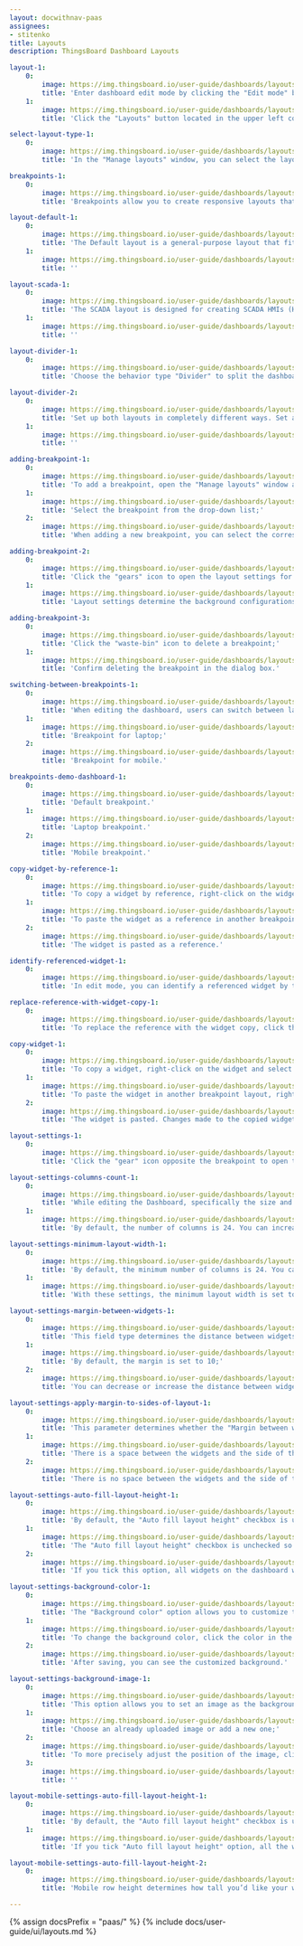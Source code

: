 ```yaml
---
layout: docwithnav-paas
assignees:
- stitenko
title: Layouts
description: ThingsBoard Dashboard Layouts

layout-1:
    0:
        image: https://img.thingsboard.io/user-guide/dashboards/layouts/manage-layouts-1-pe.png
        title: 'Enter dashboard edit mode by clicking the "Edit mode" button in the upper right corner of the window;'
    1:
        image: https://img.thingsboard.io/user-guide/dashboards/layouts/manage-layouts-2-pe.png
        title: 'Click the "Layouts" button located in the upper left corner of the dashboard window. This will open the layout management window.'

select-layout-type-1:
    0:
        image: https://img.thingsboard.io/user-guide/dashboards/layouts/select-layout-type-1-pe.png
        title: 'In the "Manage layouts" window, you can select the layout type suitable for your needs: Default, SCADA, or Divider.'

breakpoints-1:
    0:
        image: https://img.thingsboard.io/user-guide/dashboards/layouts/breakpoints-1-pe.png
        title: 'Breakpoints allow you to create responsive layouts that adapt to different screen sizes. You can add and configure breakpoints to ensure your dashboard looks perfect on any device.'

layout-default-1:
    0:
        image: https://img.thingsboard.io/user-guide/dashboards/layouts/layout-default-1-pe.png
        title: 'The Default layout is a general-purpose layout that fits most dashboards. This layout type supports screen breakpoints for responsive design.'
    1:
        image: https://img.thingsboard.io/user-guide/dashboards/layouts/layout-default-2-pe.png
        title: ''

layout-scada-1:
    0:
        image: https://img.thingsboard.io/user-guide/dashboards/layouts/layout-scada-1-pe.png
        title: 'The SCADA layout is designed for creating SCADA HMIs (Human-Machine Interfaces) an typically consists of scalable widgets called SCADA symbols. '
    1:
        image: https://img.thingsboard.io/user-guide/dashboards/layouts/layout-scada-2-pe.png
        title: ''

layout-divider-1:
    0:
        image: https://img.thingsboard.io/user-guide/dashboards/layouts/layout-divider-1-pe.png
        title: 'Choose the behavior type "Divider" to split the dashboard into two separate sections: left and right. You can configure the width of these sub-layouts using either a fixed pixel value or a percentage of the screen width.'

layout-divider-2:
    0:
        image: https://img.thingsboard.io/user-guide/dashboards/layouts/layout-divider-2-pe.png
        title: 'Set up both layouts in completely different ways. Set a different background for each window. And resize the window sizes in a certain percentage ratio to each other. Then save changes.'
    1:
        image: https://img.thingsboard.io/user-guide/dashboards/layouts/layout-divider-3-pe.png
        title: ''

adding-breakpoint-1:
    0:
        image: https://img.thingsboard.io/user-guide/dashboards/layouts/adding-breakpoint-1-pe.png
        title: 'To add a breakpoint, open the "Manage layouts" window and click the "+" button in the breakpoints table;'
    1:
        image: https://img.thingsboard.io/user-guide/dashboards/layouts/adding-breakpoint-2-pe.png
        title: 'Select the breakpoint from the drop-down list;'
    2:
        image: https://img.thingsboard.io/user-guide/dashboards/layouts/adding-breakpoint-3-pe.png
        title: 'When adding a new breakpoint, you can select the corresponding screen resolution and copy both widgets and layout settings from another breakpoint. Click "Add".'

adding-breakpoint-2:
    0:
        image: https://img.thingsboard.io/user-guide/dashboards/layouts/adding-breakpoint-4-pe.png
        title: 'Click the "gears" icon to open the layout settings for that breakpoint;'
    1:
        image: https://img.thingsboard.io/user-guide/dashboards/layouts/adding-breakpoint-5-pe.png
        title: 'Layout settings determine the background configurations of the dashboard and how widgets will be arranged on it.'

adding-breakpoint-3:
    0:
        image: https://img.thingsboard.io/user-guide/dashboards/layouts/adding-breakpoint-6-pe.png
        title: 'Click the "waste-bin" icon to delete a breakpoint;'
    1:
        image: https://img.thingsboard.io/user-guide/dashboards/layouts/adding-breakpoint-7-pe.png
        title: 'Confirm deleting the breakpoint in the dialog box.'

switching-between-breakpoints-1:
    0:
        image: https://img.thingsboard.io/user-guide/dashboards/layouts/switching-between-breakpoints-1-pe.png
        title: 'When editing the dashboard, users can switch between layouts using the combobox located in the top-left corner of the screen;'
    1:
        image: https://img.thingsboard.io/user-guide/dashboards/layouts/switching-between-breakpoints-2-pe.png
        title: 'Breakpoint for laptop;'
    2:
        image: https://img.thingsboard.io/user-guide/dashboards/layouts/switching-between-breakpoints-3-pe.png
        title: 'Breakpoint for mobile.'

breakpoints-demo-dashboard-1:
    0:
        image: https://img.thingsboard.io/user-guide/dashboards/layouts/breakpoints-demo-dashboard-1-pe.png
        title: 'Default breakpoint.'
    1:
        image: https://img.thingsboard.io/user-guide/dashboards/layouts/breakpoints-demo-dashboard-2-pe.png
        title: 'Laptop breakpoint.'
    2:
        image: https://img.thingsboard.io/user-guide/dashboards/layouts/breakpoints-demo-dashboard-3-pe.png
        title: 'Mobile breakpoint.'

copy-widget-by-reference-1:
    0:
        image: https://img.thingsboard.io/user-guide/dashboards/layouts/copy-widget-by-reference-1-pe.png
        title: 'To copy a widget by reference, right-click on the widget and select "Copy reference" (Ctrl+R);'
    1:
        image: https://img.thingsboard.io/user-guide/dashboards/layouts/copy-widget-by-reference-2-pe.png
        title: 'To paste the widget as a reference in another breakpoint layout, right-click on the empty space and select "Paste reference" (Ctrl+I);'
    2:
        image: https://img.thingsboard.io/user-guide/dashboards/layouts/copy-widget-by-reference-3-pe.png
        title: 'The widget is pasted as a reference.'

identify-referenced-widget-1:
    0:
        image: https://img.thingsboard.io/user-guide/dashboards/layouts/identify-referenced-widget-1-pe.png
        title: 'In edit mode, you can identify a referenced widget by the presence of a "Reference" button in the widget&#39;s edit panel.'

replace-reference-with-widget-copy-1:
    0:
        image: https://img.thingsboard.io/user-guide/dashboards/layouts/replace-reference-with-widget-copy-1-pe.png
        title: 'To replace the reference with the widget copy, click the "Reference" button on the widget editing panel, or right-click on the widget and select "Replace reference with widget copy".'

copy-widget-1:
    0:
        image: https://img.thingsboard.io/user-guide/dashboards/layouts/copy-widget-1-pe.png
        title: 'To copy a widget, right-click on the widget and select "Copy" (Ctrl+C);'
    1:
        image: https://img.thingsboard.io/user-guide/dashboards/layouts/copy-widget-2-pe.png
        title: 'To paste the widget in another breakpoint layout, right-click on the empty space and select "Paste" (Ctrl+V);'
    2:
        image: https://img.thingsboard.io/user-guide/dashboards/layouts/copy-widget-3-pe.png
        title: 'The widget is pasted. Changes made to the copied widget will not affect the original widget.'

layout-settings-1:
    0:
        image: https://img.thingsboard.io/user-guide/dashboards/layouts/layout-settings-1-pe.png
        title: 'Click the "gear" icon opposite the breakpoint to open the layout settings.'

layout-settings-columns-count-1:
    0:
        image: https://img.thingsboard.io/user-guide/dashboards/layouts/layout-settings-columns-count-1-pe.png
        title: 'While editing the Dashboard, specifically the size and space of your widgets, you can notice a whitish grid on a gray background. These are columns that determine how many widgets can fit horizontally on the dashboard;'
    1:
        image: https://img.thingsboard.io/user-guide/dashboards/layouts/layout-settings-columns-count-2-pe.png
        title: 'By default, the number of columns is 24. You can increase or decrease their number. The minimum number of columns is 10. The maximum number is 1000 columns.'

layout-settings-minimum-layout-width-1:
    0:
        image: https://img.thingsboard.io/user-guide/dashboards/layouts/layout-settings-minimum-layout-width-1-pe.png
        title: 'By default, the minimum number of columns is 24. You can increase or decrease this number. The minimum number of columns is 10. We recommend that the value of this parameter be equal to or more than the column count.'
    1:
        image: https://img.thingsboard.io/user-guide/dashboards/layouts/layout-settings-minimum-layout-width-2-pe.png
        title: 'With these settings, the minimum layout width is set to 10 columns.'

layout-settings-margin-between-widgets-1:
    0:
        image: https://img.thingsboard.io/user-guide/dashboards/layouts/layout-settings-margin-between-widgets-1-pe.png
        title: 'This field type determines the distance between widgets;'
    1:
        image: https://img.thingsboard.io/user-guide/dashboards/layouts/layout-settings-margin-between-widgets-2-pe.png
        title: 'By default, the margin is set to 10;'
    2:
        image: https://img.thingsboard.io/user-guide/dashboards/layouts/layout-settings-margin-between-widgets-3-pe.png
        title: 'You can decrease or increase the distance between widgets.'

layout-settings-apply-margin-to-sides-of-layout-1:
    0:
        image: https://img.thingsboard.io/user-guide/dashboards/layouts/layout-settings-apply-margin-to-sides-of-layout-1-pe.png
        title: 'This parameter determines whether the "Margin between widgets" value should be applied to the sides of the layout;'
    1:
        image: https://img.thingsboard.io/user-guide/dashboards/layouts/layout-settings-apply-margin-to-sides-of-layout-2-pe.png
        title: 'There is a space between the widgets and the side of the layout;'
    2:
        image: https://img.thingsboard.io/user-guide/dashboards/layouts/layout-settings-apply-margin-to-sides-of-layout-3-pe.png
        title: 'There is no space between the widgets and the side of the layout.'

layout-settings-auto-fill-layout-height-1:
    0:
        image: https://img.thingsboard.io/user-guide/dashboards/layouts/layout-settings-auto-fill-layout-height-1-pe.png
        title: 'By default, the "Auto fill layout height" checkbox is unchecked;'
    1:
        image: https://img.thingsboard.io/user-guide/dashboards/layouts/layout-settings-auto-fill-layout-height-2-pe.png
        title: 'The "Auto fill layout height" checkbox is unchecked so that you can freely adjust the size of the widgets;'
    2:
        image: https://img.thingsboard.io/user-guide/dashboards/layouts/layout-settings-auto-fill-layout-height-3-pe.png
        title: 'If you tick this option, all widgets on the dashboard will fill the screen space vertically.'

layout-settings-background-color-1:
    0:
        image: https://img.thingsboard.io/user-guide/dashboards/layouts/layout-settings-background-color-1-pe.png
        title: 'The "Background color" option allows you to customize the color that you&#39;d like to be on the dashboard&#39;s background;'
    1:
        image: https://img.thingsboard.io/user-guide/dashboards/layouts/layout-settings-background-color-2-pe.png
        title: 'To change the background color, click the color in the small square on the right in the background color section. In the popup window, select the desired color and transparency. Then click "Select". Afterward, apply the layout settings;'
    2:
        image: https://img.thingsboard.io/user-guide/dashboards/layouts/layout-settings-background-color-3-pe.png
        title: 'After saving, you can see the customized background.'

layout-settings-background-image-1:
    0:
        image: https://img.thingsboard.io/user-guide/dashboards/layouts/layout-settings-background-image-1-pe.png
        title: 'This option allows you to set an image as the background of the dashboard. You can choose an image from the Image gallery or set a direct link. To select an image from the gallery, click "Browse from gallery";'
    1:
        image: https://img.thingsboard.io/user-guide/dashboards/layouts/layout-settings-background-image-2-pe.png
        title: 'Choose an already uploaded image or add a new one;'
    2:
        image: https://img.thingsboard.io/user-guide/dashboards/layouts/layout-settings-background-image-3-pe.png
        title: 'To more precisely adjust the position of the image, click the dropdown menu of the "Background size mode" section and select how exactly the image will fill the background space. For example, let&#39;s choose "Cover" and click "Save" to see how the background has changed.'
    3:
        image: https://img.thingsboard.io/user-guide/dashboards/layouts/layout-settings-background-image-4-pe.png
        title: ''

layout-mobile-settings-auto-fill-layout-height-1:
    0:
        image: https://img.thingsboard.io/user-guide/dashboards/layouts/layout-mobile-settings-auto-fill-layout-height-1-pe.png
        title: 'By default, the "Auto fill layout height" checkbox is unchecked so that you can freely adjust the size of the widgets for your mobile device;'
    1:
        image: https://img.thingsboard.io/user-guide/dashboards/layouts/layout-mobile-settings-auto-fill-layout-height-2-pe.png
        title: 'If you tick "Auto fill layout height" option, all the widgets on the Dashboard will fill in vertically in the space of the screen.'

layout-mobile-settings-auto-fill-layout-height-2:
    0:
        image: https://img.thingsboard.io/user-guide/dashboards/layouts/layout-mobile-settings-auto-fill-layout-height-3-pe.png
        title: 'Mobile row height determines how tall you’d like your widgets to be on your mobile device.'

---
```


{% assign docsPrefix = "paas/" %}
{% include docs/user-guide/ui/layouts.md %}
